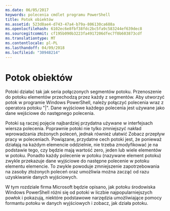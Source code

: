 ```yaml
---
ms.date: 06/05/2017
keywords: polecenia cmdlet programu PowerShell
title: Potok obiektów
ms.assetid: 523d8ae4-d743-47a4-b79a-806130ca688a
ms.openlocfilehash: 6102ec6e8fbf38fdc2bc5fa9c583244ef639dec8
ms.sourcegitcommit: cf195b090b3223fa4917206dfec7f0b603873cdf
ms.translationtype: MT
ms.contentlocale: pl-PL
ms.lasthandoff: 04/09/2018
ms.locfileid: "30948214"
---
```

# <a name="object-pipeline"></a>Potok obiektów
Potoki działać tak jak seria połączonych segmentów potoku. Przenoszenie do potoku elementów przechodzą przez każdy z segmentów. Aby utworzyć potok w programie Windows PowerShell, należy połączyć polecenia wraz z operatora potoku "|". Dane wyjściowe każdego polecenia jest używane jako dane wejściowe do następnego polecenia.

Potoki są raczej pojęcie najbardziej przydatna używane w interfejsach wiersza polecenia. Poprawnie potoki nie tylko zmniejszyć nakład wprowadzania złożonych poleceń, jednak również ułatwić Zobacz przepływ pracy w poleceniach. Powiązane, przydatne cech potoki jest, że ponieważ działają na każdym elemencie oddzielnie, nie trzeba zmodyfikować je na podstawie tego, czy będzie mają wartość zero, jeden lub wiele elementów w potoku. Ponadto każdy polecenie w potoku (nazywane element potoku) zwykle przekazuje dane wyjściowe do następne polecenie w potoku elementu elemencie. To zwykle powoduje zmniejszenie zapotrzebowania na zasoby złożonych poleceń oraz umożliwia można zacząć od razu uzyskiwanie danych wyjściowych.

W tym rozdziale firma Microsoft będzie opisano, jak potoku środowiska Windows PowerShell różni się od potoki w liczbie najpopularniejszych powłok i pokazują, niektóre podstawowe narzędzia umożliwiające pomocy formantu potoku w danych wyjściowych i zobacz, jak działa potoku.